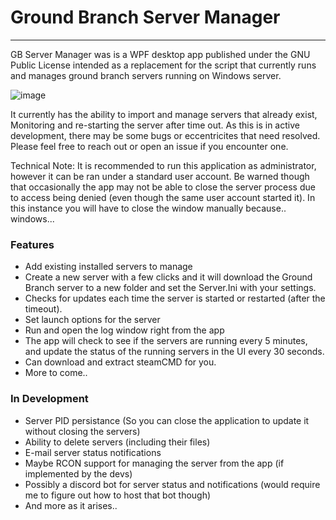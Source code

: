 # Ground Branch Server Manager
---
GB Server Manager was is a WPF desktop app published under the GNU Public License intended as a replacement for the script that currently runs and manages ground branch servers running on Windows server.

![image](https://user-images.githubusercontent.com/12722354/186763035-524be1d8-99b8-4412-9d34-c940c3f12dbf.png)

It currently has the ability to import and manage servers that already exist, Monitoring and re-starting the server after time out. As this is in active development, there may be some bugs or eccentricites that need resolved.  Please feel free to reach out or open an issue if you encounter one.

Technical Note: It is recommended to run this application as administrator, however it can be ran under a standard user account.  Be warned though that occasionally the app may not be able to close the server process due to access being denied (even though the same user account started it).  In this instance you will have to close the window manually because.. windows...

### Features
- Add existing installed servers to manage
- Create a new server with a few clicks and it will download the Ground Branch server to a new folder and set the Server.Ini with your settings.
- Checks for updates each time the server is started or restarted (after the timeout).
- Set launch options for the server
- Run and open the log window right from the app
- The app will check to see if the servers are running every 5 minutes, and update the status of the running servers in the UI every 30 seconds.
- Can download and extract steamCMD for you.
- More to come..

### In Development

- Server PID persistance (So you can close the application to update it without closing the servers)
- Ability to delete servers (including their files)
- E-mail server status notifications
- Maybe RCON support for managing the server from the app (if implemented by the devs)
- Possibly a discord bot for server status and notifications (would require me to figure out how to host that bot though)
- And more as it arises..

